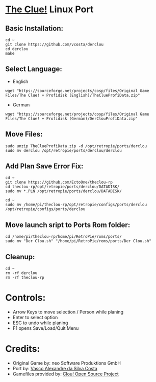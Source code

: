 # [The Clue!](http://www.mobygames.com/game/clue) Linux Port

Basic Installation:
---
```
cd ~
git clone https://github.com/vcosta/derclou
cd derclou
make
```

Select Language:
---
* English
```
wget "https://sourceforge.net/projects/cosp/files/Original Game Files/The Clue! + Profidisk (English)/TheClueProfiData.zip"
```
* German
```
wget "https://sourceforge.net/projects/cosp/files/Original Game Files/The Clue! + Profidisk (German)/DerClouProfiData.zip"
```

Move Files:
---
```
sudo unzip TheClueProfiData.zip -d /opt/retropie/ports/derclou
sudo mv derclou /opt/retropie/ports/derclou/derclou
```

Add Plan Save Error Fix:
---
```
cd ~
git clone https://github.com/EctoOne/theclou-rp
cd theclou-rp/opt/retropie/ports/derclou/DATADISK/
sudo mv *.PLN /opt/retropie/ports/derclou/DATADISK/

cd ~
sudo mv /home/pi/theclou-rp/opt/retropie/configs/ports/derclou /opt/retropie/configs/ports/derclou
```

Move launch sript to Ports Rom folder:
---
```
cd /home/pi/theclou-rp/home/pi/RetroPie/roms/ports/
sudo mv "Der Clou.sh" "/home/pi/RetroPie/roms/ports/Der Clou.sh"
```

Cleanup:
---
```
cd ~
rm -rf derclou
rm -rf theclou-rp
```

# Controls:
* Arrow Keys to move selection / Person while planing
* Enter to select option
* ESC to undo while planing
* F1 opens Save/Load/Quit Menu

# Credits:
* Original Game by: neo Software Produktions GmbH
* Port by: [Vasco Alexandre da Silva Costa](https://sites.google.com/site/vascocosta/theclue)
* Gamefiles provided by: [Clou! Open Source Project](https://sourceforge.net/projects/cosp/)
